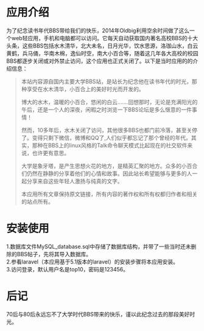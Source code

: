 # 应用介绍
为了纪念读书年代BBS带给我们的快乐，2014年Oldbig利用空余时间做了这么一个web轻应用，手机和电脑都可以访问。它每天自动获取国内著名高校BBS的十大头条，这些BBS包括水木清华，北大未名，日月光华，饮水思源，洛珈山水，白云黄鹤，兵马俑，华南木棉，逸仙时空，南大小百合等，随着这几年各大高校的校园BBS都逐步关闭或对外禁止访问，这个应用也正式关闭了。以下是当时应用的的介绍信息：

>本站内容源自国内主要大学BBS站，是站长为纪念他在读书年代的时光，那种享受在水木清华，小百合上的美好时光而开发的。  
>
>博大的水木，温暖的小百合，悠闲的白云.......回想那时，无论是充满阳光的午后，还是一个人的深夜，闲暇之时浏览一下BBS论坛是多么惬意的一件事情！  
>
>然而，10多年后，水木关闭了访问，其他很多BBS也都门前冷落，甚至关停了。变得只剩下微信，微博和QQ了,人们似乎都忘记了那个曾经的年代。其实，那种在BBS上的linux风格的Talk命令聊天模式比起现在的社交软件来说，也许更有意思。  
>
>大学是象牙塔，是产生思想火花的地方，是精英汇聚的地方。众多的小百合们仍然在静静的分享着他们的心情和故事。因此站长希望能够与更多的人一起分享来自这些年轻人激扬与纯真的文字。  
>
>本应用所有文章保持原文链接，所有内容的著作权和所有权都归作者和相关的站点所有。

# 安装使用
1.数据库文件MySQL_database.sql中存储了数据库结构，并带了一些当时还未删除的BBS帖子，先将其导入数据库。  
2.参看laravel（本应用基于5.1版本的laravel）的安装步骤将本应用安装。  
3.访问登录，默认用户名是top10，密码是123456。  

# 后记
70后与80后永远忘不了大学时代BBS带来的快乐，谨以此纪念过去的那段美好时光。


